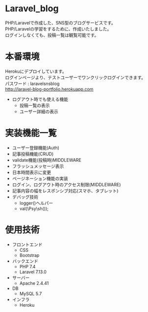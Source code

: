 
# Laravel_blog

PHP/Laravelで作成した、SNS型のブログサービスです。  
PHP/Laravelの学習をするために、作成いたしました。  
ログインしなくても、投稿一覧は観覧可能です。  

# 本番環境
 
Herokuにデプロイしています。  
ログインページより、テストユーザーでワンクリックログインできます。  
パスワード :  laravelsnsblog  
http://laravel-blog-portfolio.herokuapp.com

* ログアウト時でも使える機能
  -  投稿一覧の表示
  -  ユーザー詳細の表示

# 実装機能一覧

* ユーザー登録機能(Auth)
* 記事投稿機能(CRUD)
* validate機能(投稿時)MIDDLEWARE
* フラッシュメッセージ表示
* 日本時間表示に変更
* ページネーション機能の実装
* ログイン、ログアウト時のアクセス制限(MIDDLEWARE)
* 記事内容の幅をレスポンシブ対応(スマホ、タブレット)
* デバッグ技術
  -  logger()ヘルパー
  -  val(\Psy\sh());

# 使用技術
 
* フロントエンド
  - CSS
  - Bootstrap
* バックエンド
  - PHP 7.4
  - Laravel 7.13.0
* サーバー
  - Apache 2.4.41
* DB
  - MySQL 5.7
* インフラ
  - Heroku
